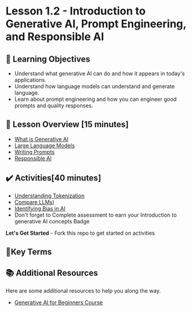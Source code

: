 # Lesson 1.2 - Introduction to Generative AI, Prompt Engineering, and Responsible AI

## 🎯 Learning Objectives
- Understand what generative AI can do and how it appears in today's applications.
- Understand how language models can understand and generate language.
- Learn about prompt engineering and how you can engineer good prompts and quality responses.

## :pushpin: Lesson Overview [15 minutes]
- [What is Generative AI](../lesson-1.2/what-is-generative-ai.md)
- [Large Language Models](../lesson-1.2/use-llm.md)
- [Writing Prompts](../lesson-1.2/writing-prompts.md)
- [Responsible AI](../lesson-1.2/responsible-ai.md)

## ✔️ Activities[40 minutes]

- [Understanding Tokenization](../lesson-1.2/exercises/tokenization.md)
- [Compare LLMs](../lesson-1.2/exercises/comparing-llms.md))
- [Identifying Bias in AI](../lesson-1.2/exercises/bias-in-ai.md)
- Don't forget to Complete assessment to earn your Introduction to generative AI concepts Badge

**Let's Get Started** - Fork this repo to get started on activities

## 📑Key Terms

## :books: Additional Resources
Here are some additional resources to help you along the way.
- [Generative AI for Beginners Course](https://microsoft.github.io/generative-ai-for-beginners/)

